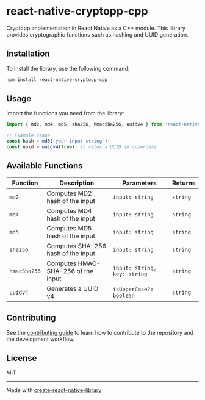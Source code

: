 # react-native-cryptopp-cpp

Cryptopp implementation in React Native as a C++ module. This library provides cryptographic functions such as hashing and UUID generation.

## Installation

To install the library, use the following command:

```sh
npm install react-native-cryptopp-cpp
```

## Usage

Import the functions you need from the library:

```js
import { md2, md4, md5, sha256, hmacSha256, uuidv4 } from 'react-native-cryptopp-cpp';

// Example usage
const hash = md5('your input string');
const uuid = uuidv4(true); // returns UUID in uppercase
```

## Available Functions

| Function     | Description                          | Parameters                  | Returns   |
|--------------|--------------------------------------|-----------------------------|-----------|
| `md2`        | Computes MD2 hash of the input       | `input: string`             | `string`  |
| `md4`        | Computes MD4 hash of the input       | `input: string`             | `string`  |
| `md5`        | Computes MD5 hash of the input       | `input: string`             | `string`  |
| `sha256`     | Computes SHA-256 hash of the input   | `input: string`             | `string`  |
| `hmacSha256` | Computes HMAC-SHA-256 of the input   | `input: string, key: string`| `string`  |
| `uuidv4`     | Generates a UUID v4                  | `isUpperCase?: boolean`      | `string`  |

## Contributing

See the [contributing guide](CONTRIBUTING.md) to learn how to contribute to the repository and the development workflow.

## License

MIT

---

Made with [create-react-native-library](https://github.com/callstack/react-native-builder-bob)
